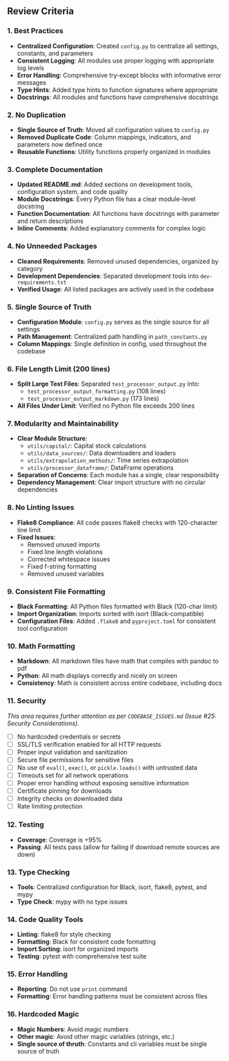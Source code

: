 ## Review Criteria

### 1. Best Practices 
- **Centralized Configuration**: Created `config.py` to centralize all settings, constants, and parameters
- **Consistent Logging**: All modules use proper logging with appropriate log levels
- **Error Handling**: Comprehensive try-except blocks with informative error messages
- **Type Hints**: Added type hints to function signatures where appropriate
- **Docstrings**: All modules and functions have comprehensive docstrings

### 2. No Duplication 
- **Single Source of Truth**: Moved all configuration values to `config.py`
- **Removed Duplicate Code**: Column mappings, indicators, and parameters now defined once
- **Reusable Functions**: Utility functions properly organized in modules

### 3. Complete Documentation 
- **Updated README.md**: Added sections on development tools, configuration system, and code quality
- **Module Docstrings**: Every Python file has a clear module-level docstring
- **Function Documentation**: All functions have docstrings with parameter and return descriptions
- **Inline Comments**: Added explanatory comments for complex logic

### 4. No Unneeded Packages 
- **Cleaned Requirements**: Removed unused dependencies, organized by category
- **Development Dependencies**: Separated development tools into `dev-requirements.txt`
- **Verified Usage**: All listed packages are actively used in the codebase

### 5. Single Source of Truth 
- **Configuration Module**: `config.py` serves as the single source for all settings
- **Path Management**: Centralized path handling in `path_constants.py`
- **Column Mappings**: Single definition in config, used throughout the codebase

### 6. File Length Limit (200 lines) 
- **Split Large Test Files**: Separated `test_processor_output.py` into:
  - `test_processor_output_formatting.py` (108 lines)
  - `test_processor_output_markdown.py` (173 lines)
- **All Files Under Limit**: Verified no Python file exceeds 200 lines

### 7. Modularity and Maintainability 
- **Clear Module Structure**: 
  - `utils/capital/`: Capital stock calculations
  - `utils/data_sources/`: Data downloaders and loaders
  - `utils/extrapolation_methods/`: Time series extrapolation
  - `utils/processor_dataframe/`: DataFrame operations
- **Separation of Concerns**: Each module has a single, clear responsibility
- **Dependency Management**: Clear import structure with no circular dependencies

### 8. No Linting Issues 
- **Flake8 Compliance**: All code passes flake8 checks with 120-character line limit
- **Fixed Issues**:
  - Removed unused imports
  - Fixed line length violations
  - Corrected whitespace issues
  - Fixed f-string formatting
  - Removed unused variables

### 9. Consistent File Formatting 
- **Black Formatting**: All Python files formatted with Black (120-char limit)
- **Import Organization**: Imports sorted with isort (Black-compatible)
- **Configuration Files**: Added `.flake8` and `pyproject.toml` for consistent tool configuration

### 10. Math Formatting 
- **Markdown**: All markdown files have math that compiles with pandoc to pdf
- **Python**: All math displays correctly and nicely on screen
- **Consistency**: Math is consistent across entire codebase, including docs

### 11. Security
*This area requires further attention as per `CODEBASE_ISSUES.md` (Issue #25: Security Considerations).*
- [ ] No hardcoded credentials or secrets
- [ ] SSL/TLS verification enabled for all HTTP requests
- [ ] Proper input validation and sanitization
- [ ] Secure file permissions for sensitive files
- [ ] No use of `eval()`, `exec()`, or `pickle.loads()` with untrusted data
- [ ] Timeouts set for all network operations
- [ ] Proper error handling without exposing sensitive information 
- [ ] Certificate pinning for downloads
- [ ] Integrity checks on downloaded data
- [ ] Rate limiting protection

### 12. Testing 
- **Coverage**: Coverage is +95% 
- **Passing**: All tests pass (allow for failing if download remote sources are down)

### 13. Type Checking 
- **Tools**: Centralized configuration for Black, isort, flake8, pytest, and mypy
- **Type Check**: mypy with no type issues

### 14. Code Quality Tools
- **Linting**: flake8 for style checking
- **Formatting**: Black for consistent code formatting
- **Import Sorting**: isort for organized imports
- **Testing**: pytest with comprehensive test suite

### 15. Error Handling
- **Reporting**: Do not use `print` command
- **Formatting**: Error handling patterns must be consistent across files

### 16. Hardcoded Magic 
- **Magic Numbers**: Avoid magic numbers
- **Other magic**: Avoid other magic variables (strings, etc.)
- **Single source of thruth**: Constants and cli variables must be single source of truth
